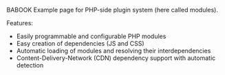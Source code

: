 BABOOK
Example page for PHP-side plugin system (here called modules).

Features:
- Easily programmable and configurable PHP modules
- Easy creation of dependencies (JS and CSS)
- Automatic loading of modules and resolving their interdependencies
- Content-Delivery-Network (CDN) dependency support with automatic detection
